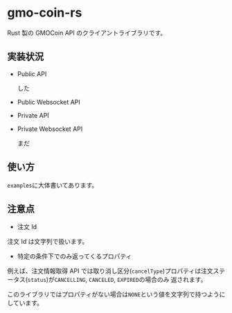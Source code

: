# gmo-coin-rs

Rust 製の GMOCoin API のクライアントライブラリです。

## 実装状況

- Public API

  した

- Public Websocket API
- Private API
- Private Websocket API

  まだ

## 使い方

`examples`に大体書いてあります。

## 注意点

- 注文 Id

注文 Id は文字列で扱います。

- 特定の条件下でのみ返ってくるプロパティ

例えば、注文情報取得 API では取り消し区分(`cancelType`)プロパティは注文ステータス(`status`)が`CANCELLING`, `CANCELED`, `EXPIRED`の場合のみ
返されます。

このライブラリではプロパティがない場合は`NONE`という値を文字列で持つようにしています。
